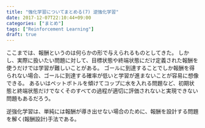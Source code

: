 ```yaml
---
title: "強化学習についてまとめる(7) 逆強化学習"
date: 2017-12-07T22:10:44+09:00
categories: ["まとめ"]
tags: ["Reinforcement Learning"]
draft: true
---
```


ここまでは、報酬というのは何らかの形で与えられるものとしてきた。
しかし、実際に扱いたい問題に対して、目標状態や終端状態にだけ定義された報酬を使うだけでは学習が難しいことがある。
ゴールに到達することでしか報酬を得られない場合、ゴールに到達する確率が低いと学習が進まないことが容易に想像できる。
あるいはペットボトルを傾けてコップに水を入れる問題など、初期状態と終端状態だけでなくそのすべての過程が適切に評価されないと実現できない問題もあるだろう。

逆強化学習は、単純には報酬が導き出せない場合のために、報酬を設計する問題を解く(報酬設計)手法である。

